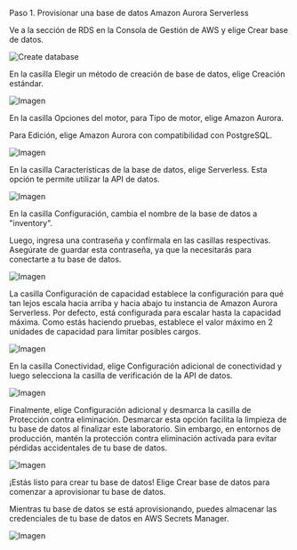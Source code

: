 Paso 1. Provisionar una base de datos Amazon Aurora Serverless

Ve a la sección de RDS en la Consola de Gestión de AWS y elige Crear base de datos.

![Create database](https://github.com/vicky2023ABC/Capstone2023/assets/150178798/2c7b5656-edc9-44c7-9ce1-42aaa8feae31)

En la casilla Elegir un método de creación de base de datos, elige Creación estándar.


![Imagen](enlace)

En la casilla Opciones del motor, para Tipo de motor, elige Amazon Aurora.

Para Edición, elige Amazon Aurora con compatibilidad con PostgreSQL.

![Imagen](enlace)

En la casilla Características de la base de datos, elige Serverless. Esta opción te permite utilizar la API de datos.

![Imagen](enlace)

En la casilla Configuración, cambia el nombre de la base de datos a "inventory".

Luego, ingresa una contraseña y confírmala en las casillas respectivas. Asegúrate de guardar esta contraseña, ya que la necesitarás para conectarte a tu base de datos.

![Imagen](enlace)

La casilla Configuración de capacidad establece la configuración para qué tan lejos escala hacia arriba y hacia abajo tu instancia de Amazon Aurora Serverless. Por defecto, está configurada para escalar hasta la capacidad máxima. Como estás haciendo pruebas, establece el valor máximo en 2 unidades de capacidad para limitar posibles cargos.

![Imagen](enlace)

En la casilla Conectividad, elige Configuración adicional de conectividad y luego selecciona la casilla de verificación de la API de datos.

![Imagen](enlace)

Finalmente, elige Configuración adicional y desmarca la casilla de Protección contra eliminación. Desmarcar esta opción facilita la limpieza de tu base de datos al finalizar este laboratorio. Sin embargo, en entornos de producción, mantén la protección contra eliminación activada para evitar pérdidas accidentales de tu base de datos.

![Imagen](enlace)

¡Estás listo para crear tu base de datos! Elige Crear base de datos para comenzar a aprovisionar tu base de datos.

Mientras tu base de datos se está aprovisionando, puedes almacenar las credenciales de tu base de datos en AWS Secrets Manager.

![Imagen](enlace)
